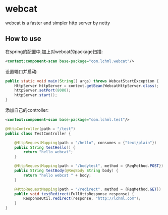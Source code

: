 # webcat
webcat is a faster and simpler http server by netty

## How to use

在spring的配置中,加上对webcat的package扫描:
```xml
<context:component-scan base-package="com.lchml.webcat"/>
```
设置端口并启动:
```Java
public static void main(String[] args) throws WebcatStartException {
    HttpServer httpServer = context.getBean(WebcatHttpServer.class);
    httpServer.setPort(8080);
    httpServer.start();
}
```
添加自己的controller:
```xml
<context:component-scan base-package="com.lchml.test"/>
```
```Java
@HttpController(path = "/test")
public class TestController {

    @HttpRequestMapping(path = "/hello", consumes = {"text/plain"})
    public String testHello() {
        return "hello webcat";
    }

    @HttpRequestMapping(path = "/bodytest", method = {ReqMethod.POST})
    public String testBody(@ReqBody String body) {
        return "hello webcat " + body;
    }

    @HttpRequestMapping(path = "/redirect", method = {ReqMethod.GET})
    public void testRedirect(FullHttpResponse response) {
        ResponseUtil.redirect(response, "http://lchml.com");
    }
}
```


